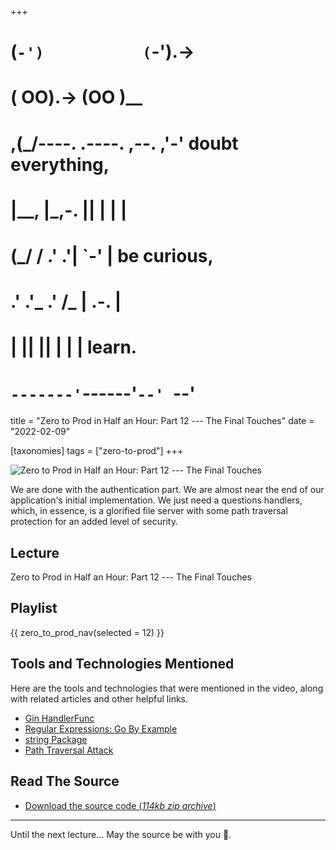+++
#   (`-')           (`-').->
#   ( OO).->        (OO )__
# ,(_/----. .----. ,--. ,'-' doubt everything,
# |__,    |\_,-.  ||  | |  |
#  (_/   /    .' .'|  `-'  | be curious,
#  .'  .'_  .'  /_ |  .-.  |
# |       ||      ||  | |  | learn.
# `-------'`------'`--' `--'

title = "Zero to Prod in Half an Hour: Part 12 --- The Final Touches"
date = "2022-02-09"

[taxonomies]
tags = ["zero-to-prod"]
+++

![Zero to Prod in Half an Hour: Part 12 --- The Final Touches](/zerotohero-dev/content/images/size/w1200/2024/03/artwork.png)

We are done with the authentication part. We are almost near the end of our
application's initial implementation. We just need a questions handlers, which,
in essence, is a glorified file server with some path traversal protection for
an added level of security.

Lecture
-------

Zero to Prod in Half an Hour: Part 12 --- The Final Touches

Playlist
--------

{{ zero_to_prod_nav(selected = 12) }}

Tools and Technologies Mentioned
--------------------------------

Here are the tools and technologies that were mentioned in the video, along with
related articles and other helpful links.

* [Gin HandlerFunc](https://pkg.go.dev/github.com/gin-gonic/gin#HandlerFunc)
* [Regular Expressions: Go By Example](https://gobyexample.com/regular-expressions)
* [string Package](https://pkg.go.dev/strings)
* [Path Traversal Attack](https://owasp.org/www-community/attacks/Path_Traversal)

Read The Source
---------------

* [Download the source code (_114kb zip
  archive_)](https://assets.zerotohero.dev/zero-to-prod-in-30/zero-to-prod-in-30.zip)

------------

Until the next lecture... May the source be with you 🦄.
